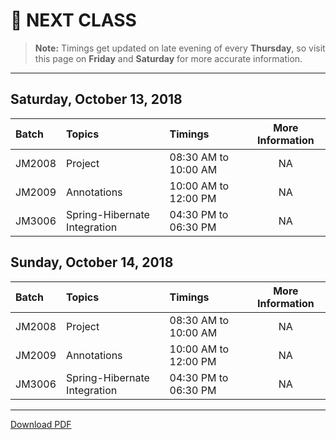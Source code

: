 # :date: NEXT CLASS
> **Note:** Timings get updated on late evening of every **Thursday**, so visit this page on **Friday** and **Saturday** for more accurate information.
---
## Saturday, October 13, 2018
| Batch     | Topics            | Timings                 | More Information|
|:----------|:------------------|:------------------------|:---------------:|
| JM2008    | Project                | 08:30 AM to 10:00 AM   | NA              |
| JM2009    | Annotations              | 10:00 AM to 12:00 PM   | NA              |
| JM3006    | Spring-Hibernate Integration         | 04:30 PM to 06:30 PM    | NA          |

## Sunday, October 14, 2018
| Batch     | Topics            | Timings                 | More Information|
|:----------|:------------------|:------------------------|:---------------:|
| JM2008    | Project   | 08:30 AM to 10:00 AM    | NA              |
| JM2009    | Annotations        | 10:00 AM to 12:00 PM    | NA              |
| JM3006    | Spring-Hibernate Integration   | 04:30 PM to 06:30 PM    | NA              |

---
[Download PDF](https://gitprint.com/WellnWill/quicklinks/blob/master/announcements/next-class.md)
